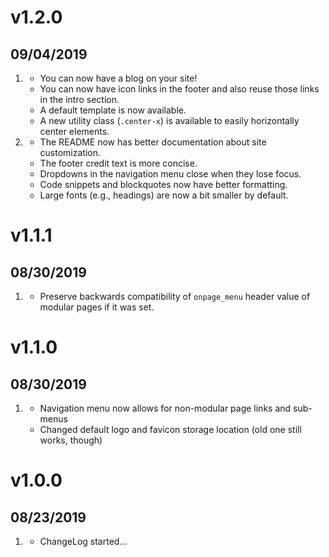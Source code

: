 # v1.2.0
##  09/04/2019

1. [](#new)
    * You can now have a blog on your site!
    * You can now have icon links in the footer and also reuse those links in the intro section.
    * A default template is now available.
    * A new utility class (`.center-x`) is available to easily horizontally center elements.
1. [](#improved)
    * The README now has better documentation about site customization.
    * The footer credit text is more concise.
    * Dropdowns in the navigation menu close when they lose focus.
    * Code snippets and blockquotes now have better formatting.
    * Large fonts (e.g., headings) are now a bit smaller by default.

# v1.1.1
##  08/30/2019

1. [](#bugfix)
    * Preserve backwards compatibility of `onpage_menu` header value of modular pages if it was set.

# v1.1.0
##  08/30/2019

1. [](#improved)
    * Navigation menu now allows for non-modular page links and sub-menus
    * Changed default logo and favicon storage location (old one still works, though)

# v1.0.0
##  08/23/2019

1. [](#new)
    * ChangeLog started...
